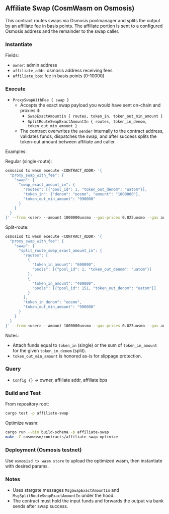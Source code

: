 ## Affiliate Swap (CosmWasm on Osmosis)

This contract routes swaps via Osmosis poolmanager and splits the output by an affiliate fee in basis points. The affiliate portion is sent to a configured Osmosis address and the remainder to the swap caller.

### Instantiate

Fields:

- `owner`: admin address
- `affiliate_addr`: osmosis address receiving fees
- `affiliate_bps`: fee in basis points (0-10000)

### Execute

- `ProxySwapWithFee { swap }`
  - Accepts the exact swap payload you would have sent on-chain and proxies it:
    - `SwapExactAmountIn { routes, token_in, token_out_min_amount }`
    - `SplitRouteSwapExactAmountIn { routes, token_in_denom, token_out_min_amount }`
  - The contract overwrites the `sender` internally to the contract address, validates funds, dispatches the swap, and after success splits the token-out amount between affiliate and caller.

Examples:

Regular (single-route):

```bash
osmosisd tx wasm execute <CONTRACT_ADDR> '{
  "proxy_swap_with_fee": {
    "swap": {
      "swap_exact_amount_in": {
        "routes": [{"pool_id": 1, "token_out_denom": "uatom"}],
        "token_in": {"denom": "uosmo", "amount": "1000000"},
        "token_out_min_amount": "990000"
      }
    }
  }
}' --from <user> --amount 1000000uosmo --gas-prices 0.025uosmo --gas auto --gas-adjustment 1.5
```

Split-route:

```bash
osmosisd tx wasm execute <CONTRACT_ADDR> '{
  "proxy_swap_with_fee": {
    "swap": {
      "split_route_swap_exact_amount_in": {
        "routes": [
          {
            "token_in_amount": "600000",
            "pools": [{"pool_id": 1, "token_out_denom": "uatom"}]
          },
          {
            "token_in_amount": "400000",
            "pools": [{"pool_id": 151, "token_out_denom": "uatom"}]
          }
        ],
        "token_in_denom": "uosmo",
        "token_out_min_amount": "990000"
      }
    }
  }
}' --from <user> --amount 1000000uosmo --gas-prices 0.025uosmo --gas auto --gas-adjustment 1.5
```

Notes:

- Attach funds equal to `token_in` (single) or the sum of `token_in_amount` for the given `token_in_denom` (split).
- `token_out_min_amount` is honored as-is for slippage protection.

### Query

- `Config {}` -> owner, affiliate addr, affiliate bps

### Build and Test

From repository root:

```bash
cargo test -p affiliate-swap
```

Optimize wasm:

```bash
cargo run --bin build-schema -p affiliate-swap
make -C cosmwasm/contracts/affiliate-swap optimize
```

### Deployment (Osmosis testnet)

Use `osmosisd tx wasm store` to upload the optimized wasm, then instantiate with desired params.

### Notes

- Uses stargate messages `MsgSwapExactAmountIn` and `MsgSplitRouteSwapExactAmountIn` under the hood.
- The contract must hold the input funds and forwards the output via bank sends after swap success.
